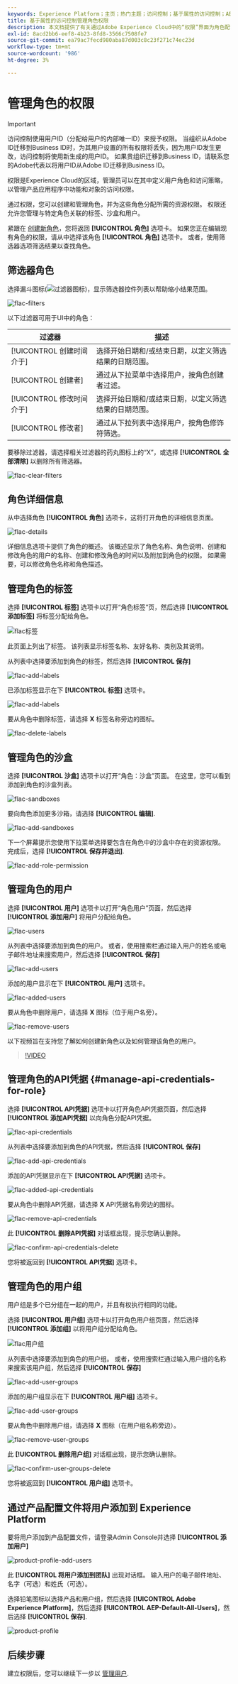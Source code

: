 ```yaml
---
keywords: Experience Platform；主页；热门主题；访问控制；基于属性的访问控制；ABAC
title: 基于属性的访问控制管理角色权限
description: 本文档提供了有关通过Adobe Experience Cloud中的“权限”界面为角色配置权限的信息
exl-id: 8acd2bb6-eef8-4b23-8fd8-3566c7508fe7
source-git-commit: ea79ac7fecd980aba87d003c8c23f271c74ec23d
workflow-type: tm+mt
source-wordcount: '986'
ht-degree: 3%

---
```


# 管理角色的权限

>[!IMPORTANT]
>
>访问控制使用用户ID（分配给用户的内部唯一ID）来授予权限。 当组织从Adobe ID迁移到Business ID时，为其用户设置的所有权限将丢失，因为用户ID发生更改，访问控制将使用新生成的用户ID。 如果贵组织迁移到Business ID，请联系您的Adobe代表以将用户ID从Adobe ID迁移到Business ID。

权限是Experience Cloud的区域，管理员可以在其中定义用户角色和访问策略，以管理产品应用程序中功能和对象的访问权限。

通过权限，您可以创建和管理角色，并为这些角色分配所需的资源权限。 权限还允许您管理与特定角色关联的标签、沙盒和用户。

紧跟在 [创建新角色](#create-a-new-role)，您将返回 **[!UICONTROL 角色]** 选项卡。 如果您正在编辑现有角色的权限，请从中选择该角色 **[!UICONTROL 角色]** 选项卡。 或者，使用筛选器选项筛选结果以查找角色。

## 筛选器角色

选择漏斗图标(![过滤器图标](../../images/icon.png))，显示筛选器控件列表以帮助缩小结果范围。

![flac-filters](../../images/flac-ui/flac-filters.png)

以下过滤器可用于UI中的角色：

| 过滤器 | 描述 |
| --- | --- |
| [!UICONTROL 创建时间介于] | 选择开始日期和/或结束日期，以定义筛选结果的日期范围。 |
| [!UICONTROL 创建者] | 通过从下拉菜单中选择用户，按角色创建者过滤。 |
| [!UICONTROL 修改时间介于] | 选择开始日期和/或结束日期，以定义筛选结果的日期范围。 |
| [!UICONTROL 修改者] | 通过从下拉列表中选择用户，按角色修饰符筛选。 |

要移除过滤器，请选择相关过滤器的药丸图标上的“X”，或选择 **[!UICONTROL 全部清除]** 以删除所有筛选器。

![flac-clear-filters](../../images/flac-ui/flac-clear-filters.png)

## 角色详细信息

从中选择角色 **[!UICONTROL 角色]** 选项卡，这将打开角色的详细信息页面。

![flac-details](../../images/flac-ui/flac-details.png)

详细信息选项卡提供了角色的概述。 该概述显示了角色名称、角色说明、创建和修改角色的用户的名称、创建和修改角色的时间以及附加到角色的权限。 如果需要，可以修改角色名称和角色描述。

## 管理角色的标签

选择 **[!UICONTROL 标签]** 选项卡以打开“角色标签”页，然后选择 **[!UICONTROL 添加标签]** 将标签分配给角色。

![flac标签](../../images/flac-ui/flac-labels.png)

此页面上列出了标签。 该列表显示标签名称、友好名称、类别及其说明。

从列表中选择要添加到角色的标签，然后选择 **[!UICONTROL 保存]**

![flac-add-labels](../../images/flac-ui/flac-add-labels.png)

已添加标签显示在下 **[!UICONTROL 标签]** 选项卡。

![flac-add-labels](../../images/flac-ui/flac-added-labels.png)

要从角色中删除标签，请选择 **X** 标签名称旁边的图标。

![flac-delete-labels](../../images/flac-ui/flac-delete-labels.png)

## 管理角色的沙盒

选择 **[!UICONTROL 沙盒]** 选项卡以打开“角色：沙盒”页面。 在这里，您可以看到添加到角色的沙盒列表。

![flac-sandboxes](../../images/flac-ui/flac-sandboxes.png)

要向角色添加更多沙箱，请选择 **[!UICONTROL 编辑]**.

![flac-add-sandboxes](../../images/flac-ui/flac-add-sandboxes.png)

下一个屏幕提示您使用下拉菜单选择要包含在角色中的沙盒中存在的资源权限。 完成后，选择 **[!UICONTROL 保存并退出]**.

![flac-add-role-permission](../../images/flac-ui/flac-add-role-permission.png)

## 管理角色的用户

选择 **[!UICONTROL 用户]** 选项卡以打开“角色用户”页面，然后选择 **[!UICONTROL 添加用户]** 将用户分配给角色。

![flac-users](../../images/flac-ui/flac-users.png)

从列表中选择要添加到角色的用户。 或者，使用搜索栏通过输入用户的姓名或电子邮件地址来搜索用户，然后选择 **[!UICONTROL 保存]**

![flac-add-users](../../images/flac-ui/flac-add-users.png)

添加的用户显示在下 **[!UICONTROL 用户]** 选项卡。

![flac-added-users](../../images/flac-ui/flac-added-users.png)

要从角色中删除用户，请选择 **X** 图标（位于用户名旁）。

![flac-remove-users](../../images/flac-ui/flac-remove-users.png)

以下视频旨在支持您了解如何创建新角色以及如何管理该角色的用户。

>[!VIDEO](https://video.tv.adobe.com/v/336081/?learn=on)

## 管理角色的API凭据 {#manage-api-credentials-for-role}

选择 **[!UICONTROL API凭据]** 选项卡以打开角色API凭据页面，然后选择 **[!UICONTROL 添加API凭据]** 以向角色分配API凭据。

![flac-api-credentials](../../images/flac-ui/flac-api-credentials.png)

从列表中选择要添加到角色的API凭据，然后选择 **[!UICONTROL 保存]**

![flac-add-api-credentials](../../images/flac-ui/flac-add-api-credentials.png)

添加的API凭据显示在下 **[!UICONTROL API凭据]** 选项卡。

![flac-added-api-credentials](../../images/flac-ui/flac-added-api-credentials.png)

要从角色中删除API凭据，请选择 **X** API凭据名称旁边的图标。

![flac-remove-api-credentials](../../images/flac-ui/flac-remove-api-credentials.png)

此 **[!UICONTROL 删除API凭据]** 对话框出现，提示您确认删除。

![flac-confirm-api-credentials-delete](../../images/flac-ui/flac-confirm-api-credentials-delete.png)

您将被返回到 **[!UICONTROL API凭据]** 选项卡。

## 管理角色的用户组

用户组是多个已分组在一起的用户，并且有权执行相同的功能。

选择 **[!UICONTROL 用户组]** 选项卡以打开角色用户组页面，然后选择 **[!UICONTROL 添加组]** 以将用户组分配给角色。

![flac用户组](../../images/flac-ui/flac-user-groups.png)

从列表中选择要添加到角色的用户组。 或者，使用搜索栏通过输入用户组的名称来搜索该用户组，然后选择 **[!UICONTROL 保存]**

![flac-add-user-groups](../../images/flac-ui/flac-add-user-groups.png)

添加的用户组显示在下 **[!UICONTROL 用户组]** 选项卡。

![flac-add-user-groups](../../images/flac-ui/flac-added-user-groups.png)

要从角色中删除用户组，请选择 **X** 图标（在用户组名称旁边）。

![flac-remove-user-groups](../../images/flac-ui/flac-remove-user-groups.png)

此 **[!UICONTROL 删除用户组]** 对话框出现，提示您确认删除。

![flac-confirm-user-groups-delete](../../images/flac-ui/flac-confirm-user-groups-delete.png)

您将被返回到 **[!UICONTROL 用户组]** 选项卡。

## 通过产品配置文件将用户添加到 Experience Platform

要将用户添加到产品配置文件，请登录Admin Console并选择 **[!UICONTROL 添加用户]**

![product-profile-add-users](../../images/flac-ui/product-profile-add-users.png)

此 **[!UICONTROL 将用户添加到团队]** 出现对话框。 输入用户的电子邮件地址、名字（可选）和姓氏（可选）。

选择铅笔图标以选择产品和用户组，然后选择 **[!UICONTROL Adobe Experience Platform]**，然后选择 **[!UICONTROL AEP-Default-All-Users]**，然后选择  **[!UICONTROL 保存]**.

![product-profile](../../images/flac-ui/product-profile.png)

## 后续步骤

建立权限后，您可以继续下一步以 [管理用户](users.md).
